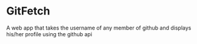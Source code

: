 # GitFetch
A web app that takes the username of any member of github and displays his/her profile using the github api
